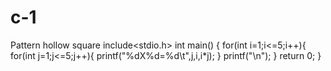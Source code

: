 # c-1
Pattern hollow square
include<stdio.h>
int main()
{
for(int i=1;i<=5;i++){
for(int j=1;j<=5;j++){
printf("%dX%d=%d\t",j,i,i*j);
}
printf("\n");
}
return 0;
}

